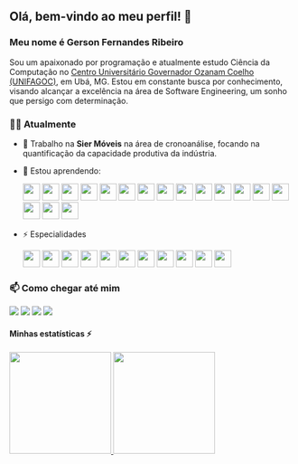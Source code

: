 ## Olá, bem-vindo ao meu perfil! 👋

### Meu nome é Gerson Fernandes Ribeiro

Sou um apaixonado por programação e atualmente estudo Ciência da Computação no [Centro Universitário Governador Ozanam Coelho (UNIFAGOC)](https://www.google.com/maps/place/UNIFAGOC+-+Centro+Universit%C3%A1rio+Governador+Ozanam+Coelho/@-21.1101108,-42.9599958,17z/data=!3m1!4b1!4m6!3m5!1s0xa31b93349a8239:0x398e6341fcf9a284!8m2!3d-21.1101108!4d-42.9574209!16s%2Fg%2F11f2b0w2w0?authuser=0&entry=ttu&g_ep=EgoyMDI0MDgyMS4wIKXMDSoASAFQAw%3D%3D), em Ubá, MG. Estou em constante busca por conhecimento, visando alcançar a excelência na área de Software Engineering, um sonho que persigo com determinação.

### 👨‍💻 Atualmente

- 🔭 Trabalho na **Sier Móveis** na área de cronoanálise, focando na quantificação da capacidade produtiva da indústria.
- 🌱 Estou aprendendo:

  <img src="https://cdn.jsdelivr.net/gh/devicons/devicon@latest/icons/spring/spring-original-wordmark.svg" width="30" height="30"/> 
  <img src="https://cdn.jsdelivr.net/gh/devicons/devicon@latest/icons/amazonwebservices/amazonwebservices-original-wordmark.svg" width="30" height="30"/> 
  <img src="https://cdn.jsdelivr.net/gh/devicons/devicon@latest/icons/angular/angular-original-wordmark.svg" width="30" height="30"/> 
  <img src="https://cdn.jsdelivr.net/gh/devicons/devicon@latest/icons/swagger/swagger-original-wordmark.svg" width="30" height="30"/> 
  <img src="https://cdn.jsdelivr.net/gh/devicons/devicon@latest/icons/docker/docker-original-wordmark.svg" width="30" height="30"/> 
  <img src="https://cdn.jsdelivr.net/gh/devicons/devicon@latest/icons/postman/postman-original-wordmark.svg" width="30" height="30"/> 
  <img src="https://cdn.jsdelivr.net/gh/devicons/devicon@latest/icons/git/git-original.svg" width="30" height="30"/> 
  <img src="https://cdn.jsdelivr.net/gh/devicons/devicon@latest/icons/gradle/gradle-original-wordmark.svg" width="30" height="30"/> 
  <img src="https://cdn.jsdelivr.net/gh/devicons/devicon@latest/icons/maven/maven-original-wordmark.svg" width="30" height="30"/> 
  <img src="https://cdn.jsdelivr.net/gh/devicons/devicon@latest/icons/heroku/heroku-original-wordmark.svg" width="30" height="30"/> 
  <img src="https://cdn.jsdelivr.net/gh/devicons/devicon@latest/icons/karma/karma-original.svg" width="30" height="30"/> 
  <img src="https://cdn.jsdelivr.net/gh/devicons/devicon@latest/icons/kotlin/kotlin-original.svg" width="30" height="30"/> 
  <img src="https://cdn.jsdelivr.net/gh/devicons/devicon@latest/icons/nodejs/nodejs-original-wordmark.svg" width="30" height="30"/> 
  <img src="https://cdn.jsdelivr.net/gh/devicons/devicon@latest/icons/rabbitmq/rabbitmq-original.svg" width="30" height="30"/> 
  <img src="https://cdn.jsdelivr.net/gh/devicons/devicon@latest/icons/railway/railway-original-wordmark.svg" width="30" height="30"/> 
  <img src="https://cdn.jsdelivr.net/gh/devicons/devicon@latest/icons/vuejs/vuejs-original-wordmark.svg" width="30" height="30"/> 
  <img src="https://cdn.jsdelivr.net/gh/devicons/devicon@latest/icons/vitejs/vitejs-original.svg" width="30" height="30"/>

- ⚡ Especialidades

  <img src="https://cdn.jsdelivr.net/gh/devicons/devicon@latest/icons/java/java-original-wordmark.svg" width="30" height="30"/> 
  <img src="https://cdn.jsdelivr.net/gh/devicons/devicon@latest/icons/intellij/intellij-original.svg" width="30" height="30"/> 
  <img src="https://cdn.jsdelivr.net/gh/devicons/devicon@latest/icons/postgresql/postgresql-original-wordmark.svg" width="30" height="30"/> 
  <img src="https://cdn.jsdelivr.net/gh/devicons/devicon@latest/icons/mysql/mysql-original-wordmark.svg" width="30" height="30"/> 
  <img src="https://cdn.jsdelivr.net/gh/devicons/devicon@latest/icons/anaconda/anaconda-original.svg" width="30" height="30"/> 
  <img src="https://cdn.jsdelivr.net/gh/devicons/devicon@latest/icons/jupyter/jupyter-original-wordmark.svg" width="30" height="30"/> 
  <img src="https://cdn.jsdelivr.net/gh/devicons/devicon@latest/icons/python/python-original.svg" width="30" height="30"/>
  <img src="https://cdn.jsdelivr.net/gh/devicons/devicon@latest/icons/flask/flask-original-wordmark.svg" width="30" height="30"/>
  <img src="https://cdn.jsdelivr.net/gh/devicons/devicon@latest/icons/github/github-original-wordmark.svg" width="30" height="30"/> 
  <img src="https://cdn.jsdelivr.net/gh/devicons/devicon@latest/icons/vscode/vscode-original.svg" width="30" height="30"/>
  <img src="https://cdn.jsdelivr.net/gh/devicons/devicon@latest/icons/javascript/javascript-original.svg" width="30" height="30"/>
          

### 📫 Como chegar até mim

<div>
<a href="https://www.youtube.com/seu-canal-youtube-aqui" target="_blank"><img loading="lazy" src="https://img.shields.io/badge/YouTube-FF0000?style=for-the-badge&logo=youtube&logoColor=white" target="_blank"></a>
<a href="https://instagram.com/seu-usuário-instagram-aqui" target="_blank"><img loading="lazy" src="https://img.shields.io/badge/-Instagram-%23E4405F?style=for-the-badge&logo=instagram&logoColor=white" target="_blank"></a>
<a href = "mailto:contato@seu-usuário-aqui"><img loading="lazy" src="https://img.shields.io/badge/Gmail-D14836?style=for-the-badge&logo=gmail&logoColor=white" target="_blank"></a>
<a href="https://www.linkedin.com/in/seu-usuário-linkedln-aqui" target="_blank"><img loading="lazy" src="https://img.shields.io/badge/-LinkedIn-%230077B5?style=for-the-badge&logo=linkedin&logoColor=white" target="_blank"></a>   
</div>

#### Minhas estatísticas ⚡

<div>
<a href="https://github.com/gersonfribeiro">
<img loading="lazy" height="180em" src="https://github-readme-stats.vercel.app/api/top-langs/?username=gersonfribeiro&layout=compact&langs_count=7&theme=dracula"/>
<img loading="lazy" height="180em" src="https://github-readme-stats.vercel.app/api?username=gersonfribeiro&show_icons=true&theme=dracula&include_all_commits=true&count_private=true"/>
</div>






<!--
**gersonfribeiro/gersonfribeiro** is a ✨ _special_ ✨ repository because its `README.md` (this file) appears on your GitHub profile.

Here are some ideas to get you started:

-->
